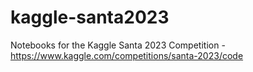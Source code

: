 # kaggle-santa2023
Notebooks for the Kaggle Santa 2023 Competition - https://www.kaggle.com/competitions/santa-2023/code

